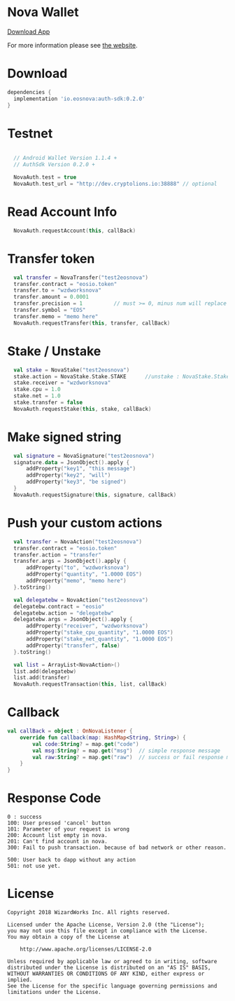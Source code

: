 # Nova Wallet
[Download App][1]

For more information please see [the website][2].


# Download
```groovy
dependencies {
  implementation 'io.eosnova:auth-sdk:0.2.0'
}
```

# Testnet
```kotlin

  // Android Wallet Version 1.1.4 +
  // AuthSdk Version 0.2.0 +  

  NovaAuth.test = true
  NovaAuth.test_url = "http://dev.cryptolions.io:38888" // optional
```

# Read Account Info
```kotlin
  NovaAuth.requestAccount(this, callBack)
```
# Transfer token
```kotlin
  val transfer = NovaTransfer("test2eosnova")
  transfer.contract = "eosio.token"
  transfer.to = "wzdworksnova"
  transfer.amount = 0.0001
  transfer.precision = 1          // must >= 0, minus num will replace 0
  transfer.symbol = "EOS"
  transfer.memo = "memo here"
  NovaAuth.requestTransfer(this, transfer, callBack)
```
# Stake / Unstake
```kotlin
  val stake = NovaStake("test2eosnova")
  stake.action = NovaStake.Stake.STAKE      //unstake : NovaStake.Stake.UNSTAKE
  stake.receiver = "wzdworksnova"
  stake.cpu = 1.0
  stake.net = 1.0
  stake.transfer = false
  NovaAuth.requestStake(this, stake, callBack)
```

# Make signed string
```kotlin
  val signature = NovaSignature("test2eosnova")
  signature.data = JsonObject().apply {
      addProperty("key1", "this message")
      addProperty("key2", "will")
      addProperty("key3", "be signed")
  }
  NovaAuth.requestSignature(this, signature, callBack)
```

# Push your custom actions
```kotlin
  val transfer = NovaAction("test2eosnova")
  transfer.contract = "eosio.token"
  transfer.action = "transfer"
  transfer.args = JsonObject().apply {
      addProperty("to", "wzdworksnova")
      addProperty("quantity", "1.0000 EOS")
      addProperty("memo", "memo here")
  }.toString()

  val delegatebw = NovaAction("test2eosnova")
  delegatebw.contract = "eosio"
  delegatebw.action = "delegatebw"
  delegatebw.args = JsonObject().apply {
      addProperty("receiver", "wzdworksnova")
      addProperty("stake_cpu_quantity", "1.0000 EOS")
      addProperty("stake_net_quantity", "1.0000 EOS")
      addProperty("transfer", false)
  }.toString()

  val list = ArrayList<NovaAction>()
  list.add(delegatebw)
  list.add(transfer)
  NovaAuth.requestTransaction(this, list, callBack)
```

# Callback
```kotlin
val callBack = object : OnNovaListener {
    override fun callback(map: HashMap<String, String>) {
        val code:String? = map.get("code")
        val msg:String? = map.get("msg")  // simple response message
        val raw:String? = map.get("raw")  // success or fail response message(JSON format) from network or sdk
    }
}
```

# Response Code
```
0 : success
100: User pressed 'cancel' button
101: Parameter of your request is wrong
200: Account list empty in nova.
201: Can't find account in nova.
300: Fail to push transaction. because of bad network or other reason.
 
500: User back to dapp without any action
501: not use yet.
```



# License 


    Copyright 2018 WizardWorks Inc. All rights reserved.

    Licensed under the Apache License, Version 2.0 (the "License");
    you may not use this file except in compliance with the License.
    You may obtain a copy of the License at

        http://www.apache.org/licenses/LICENSE-2.0

    Unless required by applicable law or agreed to in writing, software
    distributed under the License is distributed on an "AS IS" BASIS,
    WITHOUT WARRANTIES OR CONDITIONS OF ANY KIND, either express or implied.
    See the License for the specific language governing permissions and
    limitations under the License.


[1]: http://bit.ly/2CySJnr
[2]: http://bit.ly/2Lj7Bdu
